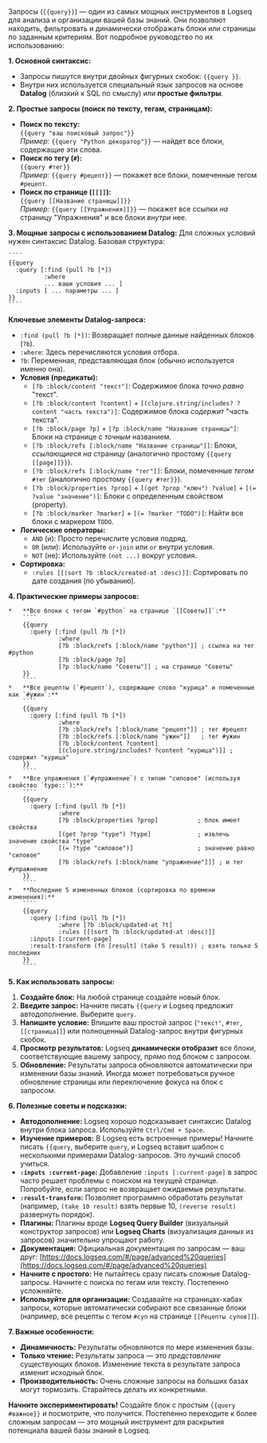 Запросы (`{{query}}`) — один из самых мощных инструментов в Logseq для анализа и организации вашей базы знаний. Они позволяют находить, фильтровать и динамически отображать блоки или страницы по заданным критериям. Вот подробное руководство по их использованию:

**1. Основной синтаксис:**
   *   Запросы пишутся внутри двойных фигурных скобок: `{{query }}`.
   *   Внутри них используется специальный язык запросов на основе **Datalog** (близкий к SQL по смыслу) или **простые фильтры**.

**2. Простые запросы (поиск по тексту, тегам, страницам):**
   *   **Поиск по тексту:**  
       `{{query "ваш поисковый запрос"}}`  
       *Пример:* `{{query "Python декоратор"}}` — найдет все блоки, содержащие эти слова.
   *   **Поиск по тегу (`#`):**  
       `{{query #тег}}`  
       *Пример:* `{{query #рецепт}}` — покажет все блоки, помеченные тегом `#рецепт`.
   *   **Поиск по странице (`[[]]`):**  
       `{{query [[Название страницы]]}}`  
       *Пример:* `{{query [[Упражнения]]}}` — покажет все ссылки *на* страницу "Упражнения" и все блоки *внутри* нее.

**3. Мощные запросы с использованием Datalog:**
   Для сложных условий нужен синтаксис Datalog. Базовая структура:

    ````
    {{query
      :query [:find (pull ?b [*]) 
              :where 
              ... ваши условия ... ]
      :inputs [ ... параметры ... ]
    }}
    ````

   **Ключевые элементы Datalog-запроса:**
   *   `:find (pull ?b [*])`: Возвращает полные данные найденных блоков (`?b`).
   *   `:where`: Здесь перечисляются условия отбора.
   *   `?b`: Переменная, представляющая блок (обычно используется именно она).
   *   **Условия (предикаты):**
        *   `[?b :block/content "текст"]`: Содержимое блока *точно равно* "текст".
        *   `[?b :block/content ?content]` + `[(clojure.string/includes? ?content "часть текста")]`: Содержимое блока *содержит* "часть текста".
        *   `[?b :block/page ?p]` + `[?p :block/name "Название страницы"]`: Блоки на странице с *точным* названием.
        *   `[?b :block/refs [:block/name "Название страницы"]]`: Блоки, *ссылающиеся на* страницу (аналогично простому `{{query [[page]]}}`).
        *   `[?b :block/refs [:block/name "тег"]]`: Блоки, помеченные *тегом* `#тег` (аналогично простому `{{query #тег}}`).
        *   `[?b :block/properties ?prop]` + `[(get ?prop "ключ") ?value]` + `[(= ?value "значение")]`: Блоки с определенным свойством (property).
        *   `[?b :block/marker ?marker]` + `[(= ?marker "TODO")]`: Найти все блоки с маркером `TODO`.
   *   **Логические операторы:**
        *   `AND` (и): Просто перечислите условия подряд.
        *   `OR` (или): Используйте `or-join` или `or` внутри условия.
        *   `NOT` (не): Используйте `(not ...)` вокруг условия.
   *   **Сортировка:**
        *   `:rules [[(sort ?b :block/created-at :desc)]]`: Сортировать по дате создания (по убыванию).

**4. Практические примеры запросов:**

    *   **Все блоки с тегом `#python` на странице `[[Советы]]`:**
        ````
        {{query
          :query [:find (pull ?b [*])
                  :where 
                  [?b :block/refs [:block/name "python"]] ; ссылка на тег #python
                  [?b :block/page ?p]
                  [?p :block/name "Советы"]] ; на странице "Советы"
        }}
        ````
    *   **Все рецепты (`#рецепт`), содержащие слово "курица" и помеченные как `#ужин`:**
        ````
        {{query
          :query [:find (pull ?b [*])
                  :where 
                  [?b :block/refs [:block/name "рецепт"]] ; тег #рецепт
                  [?b :block/refs [:block/name "ужин"]]   ; тег #ужин
                  [?b :block/content ?content]
                  [(clojure.string/includes? ?content "курица")]] ; содержит "курица"
        }}
        ````
    *   **Все упражнения (`#упражнение`) с типом "силовое" (используя свойство `type::`):**
        ````
        {{query
          :query [:find (pull ?b [*])
                  :where 
                  [?b :block/properties ?prop]           ; блок имеет свойства
                  [(get ?prop "type") ?type]             ; извлечь значение свойства "type"
                  [(= ?type "силовое")]                  ; значение равно "силовое"
                  [?b :block/refs [:block/name "упражнение"]]] ; и тег #упражнение
        }}
        ````
    *   **Последние 5 измененных блоков (сортировка по времени изменения):**
        ````
        {{query
          :query [:find (pull ?b [*])
                  :where [?b :block/updated-at ?t]
                  :rules [[(sort ?b :block/updated-at :desc)]]
          :inputs [:current-page]
          :result-transform (fn [result] (take 5 result)) ; взять только 5 последних
        }}
        ````

**5. Как использовать запросы:**

1.  **Создайте блок:** На любой странице создайте новый блок.
2.  **Введите запрос:** Начните писать `{{query` и Logseq предложит автодополнение. Выберите `query`.
3.  **Напишите условие:** Впишите ваш простой запрос (`"текст"`, `#тег`, `[[страница]]`) или полноценный Datalog-запрос внутри фигурных скобок.
4.  **Просмотр результатов:** Logseq **динамически отобразит** все блоки, соответствующие вашему запросу, прямо под блоком с запросом.
5.  **Обновление:** Результаты запроса обновляются автоматически при изменении базы знаний. Иногда может потребоваться ручное обновление страницы или переключение фокуса на блок с запросом.

**6. Полезные советы и подсказки:**

*   **Автодополнение:** Logseq хорошо подсказывает синтаксис Datalog внутри блока запроса. Используйте `Ctrl/Cmd + Space`.
*   **Изучение примеров:** В Logseq есть встроенные примеры! Начните писать `{{query`, выберите `query`, и Logseq вставит шаблон с несколькими примерами Datalog-запросов. Это лучший способ учиться.
*   **`:inputs :current-page`:** Добавление `:inputs [:current-page]` в запрос часто решает проблемы с поиском на текущей странице. Попробуйте, если запрос не возвращает ожидаемые результаты.
*   **`:result-transform`:** Позволяет программно обработать результат (например, `(take 10 result)` взять первые 10, `(reverse result)` развернуть порядок).
*   **Плагины:** Плагины вроде **Logseq Query Builder** (визуальный конструктор запросов) или **Logseq Charts** (визуализация данных из запросов) значительно упрощают работу.
*   **Документация:** Официальная документация по запросам — ваш друг: [https://docs.logseq.com/#/page/advanced%20queries](https://docs.logseq.com/#/page/advanced%20queries)
*   **Начните с простого:** Не пытайтесь сразу писать сложные Datalog-запросы. Начните с поиска по тегам или тексту. Постепенно усложняйте.
*   **Используйте для организации:** Создавайте на страницах-хабах запросы, которые автоматически собирают все связанные блоки (например, все рецепты с тегом `#суп` на странице `[[Рецепты супов]]`).

**7. Важные особенности:**

*   **Динамичность:** Результаты обновляются по мере изменения базы.
*   **Только чтение:** Результаты запроса — это *представление* существующих блоков. Изменение текста в результате запроса изменит исходный блок.
*   **Производительность:** Очень сложные запросы на больших базах могут тормозить. Старайтесь делать их конкретными.

**Начните экспериментировать!** Создайте блок с простым `{{query #важное}}` и посмотрите, что получится. Постепенно переходите к более сложным запросам — это мощный инструмент для раскрытия потенциала вашей базы знаний в Logseq.